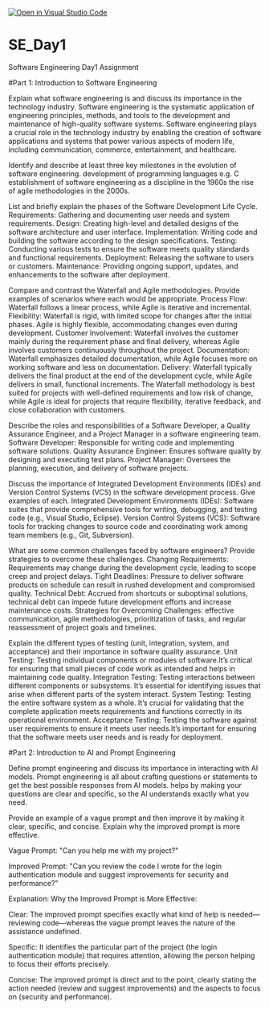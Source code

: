 [![Open in Visual Studio Code](https://classroom.github.com/assets/open-in-vscode-2e0aaae1b6195c2367325f4f02e2d04e9abb55f0b24a779b69b11b9e10269abc.svg)](https://classroom.github.com/online_ide?assignment_repo_id=15566385&assignment_repo_type=AssignmentRepo)
# SE_Day1
Software Engineering Day1 Assignment

#Part 1: Introduction to Software Engineering

Explain what software engineering is and discuss its importance in the technology industry.
Software engineering is the systematic application of engineering principles, methods, and tools to the development and maintenance of high-quality software systems.
Software engineering plays a crucial role in the technology industry by enabling the creation of software applications and systems that power various aspects of modern life, including communication, commerce, entertainment, and healthcare.

Identify and describe at least three key milestones in the evolution of software engineering.
development of programming languages e.g. C
establishment of software engineering as a discipline in the 1960s
the rise of agile methodologies in the 2000s.

List and briefly explain the phases of the Software Development Life Cycle.
Requirements: Gathering and documenting user needs and system requirements.
Design: Creating high-level and detailed designs of the software architecture and user interface.
Implementation: Writing code and building the software according to the design specifications.
Testing: Conducting various tests to ensure the software meets quality standards and functional requirements.
Deployment: Releasing the software to users or customers.
Maintenance: Providing ongoing support, updates, and enhancements to the software after deployment.

Compare and contrast the Waterfall and Agile methodologies. Provide examples of scenarios where each would be appropriate.
Process Flow: Waterfall follows a linear process, while Agile is iterative and incremental.
Flexibility: Waterfall is rigid, with limited scope for changes after the initial phases. Agile is highly flexible, accommodating changes even during development.
Customer Involvement: Waterfall involves the customer mainly during the requirement phase and final delivery, whereas Agile involves customers continuously throughout the project.
Documentation: Waterfall emphasizes detailed documentation, while Agile focuses more on working software and less on documentation.
Delivery: Waterfall typically delivers the final product at the end of the development cycle, while Agile delivers in small, functional increments.
The Waterfall methodology is best suited for projects with well-defined requirements and low risk of change, while Agile is ideal for projects that require flexibility, iterative feedback, and close collaboration with customers.


Describe the roles and responsibilities of a Software Developer, a Quality Assurance Engineer, and a Project Manager in a software engineering team.
Software Developer: Responsible for writing code and implementing software solutions.
Quality Assurance Engineer: Ensures software quality by designing and executing test plans.
Project Manager: Oversees the planning, execution, and delivery of software projects.

Discuss the importance of Integrated Development Environments (IDEs) and Version Control Systems (VCS) in the software development process. Give examples of each.
Integrated Development Environments (IDEs): Software suites that provide comprehensive tools for writing, debugging, and testing code (e.g., Visual Studio, Eclipse).
Version Control Systems (VCS): Software tools for tracking changes to source code and coordinating work among team members (e.g., Git, Subversion).

What are some common challenges faced by software engineers? Provide strategies to overcome these challenges.
Changing Requirements: Requirements may change during the development cycle, leading to scope creep and project delays.
Tight Deadlines: Pressure to deliver software products on schedule can result in rushed development and compromised quality.
Technical Debt: Accrued from shortcuts or suboptimal solutions, technical debt can impede future development efforts and increase maintenance costs.
Strategies for Overcoming Challenges: effective communication, agile methodologies, prioritization of tasks, and regular reassessment of project goals and timelines.

Explain the different types of testing (unit, integration, system, and acceptance) and their importance in software quality assurance.
Unit Testing: Testing individual components or modules of software.It’s critical for ensuring that small pieces of code work as intended and helps in maintaining code quality.
Integration Testing: Testing interactions between different components or subsystems. It’s essential for identifying issues that arise when different parts of the system interact.
System Testing: Testing the entire software system as a whole. It’s crucial for validating that the complete application meets requirements and functions correctly in its operational environment.
Acceptance Testing: Testing the software against user requirements to ensure it meets user needs.It’s important for ensuring that the software meets user needs and is ready for deployment.



#Part 2: Introduction to AI and Prompt Engineering


Define prompt engineering and discuss its importance in interacting with AI models.
Prompt engineering is all about crafting questions or statements to get the best possible responses from AI models. 
helps by making your questions are clear and specific, so the AI understands exactly what you need.


Provide an example of a vague prompt and then improve it by making it clear, specific, and concise. Explain why the improved prompt is more effective.

Vague Prompt:
"Can you help me with my project?"

Improved Prompt:
"Can you review the code I wrote for the login authentication module and suggest improvements for security and performance?"

Explanation:
Why the Improved Prompt is More Effective:

Clear: The improved prompt specifies exactly what kind of help is needed—reviewing code—whereas the vague prompt leaves the nature of the assistance undefined.

Specific: It identifies the particular part of the project (the login authentication module) that requires attention, allowing the person helping to focus their efforts precisely.

Concise: The improved prompt is direct and to the point, clearly stating the action needed (review and suggest improvements) and the aspects to focus on (security and performance).
